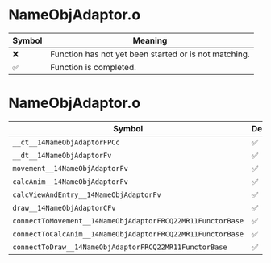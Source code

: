 # NameObjAdaptor.o
| Symbol | Meaning 
| ------------- | ------------- 
| :x: | Function has not yet been started or is not matching. 
| :white_check_mark: | Function is completed. 


# NameObjAdaptor.o
| Symbol | Decompiled? |
| ------------- | ------------- |
| `__ct__14NameObjAdaptorFPCc` | :white_check_mark: |
| `__dt__14NameObjAdaptorFv` | :white_check_mark: |
| `movement__14NameObjAdaptorFv` | :white_check_mark: |
| `calcAnim__14NameObjAdaptorFv` | :white_check_mark: |
| `calcViewAndEntry__14NameObjAdaptorFv` | :white_check_mark: |
| `draw__14NameObjAdaptorCFv` | :white_check_mark: |
| `connectToMovement__14NameObjAdaptorFRCQ22MR11FunctorBase` | :white_check_mark: |
| `connectToCalcAnim__14NameObjAdaptorFRCQ22MR11FunctorBase` | :white_check_mark: |
| `connectToDraw__14NameObjAdaptorFRCQ22MR11FunctorBase` | :white_check_mark: |

